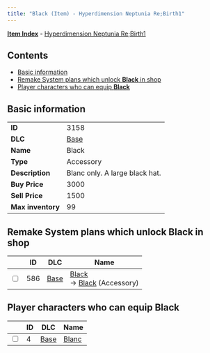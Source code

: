 ```yaml
---
title: "Black (Item) - Hyperdimension Neptunia Re;Birth1"
---
```


[**Item Index**](/neptunia/rb1/item/index.html) - [Hyperdimension Neptunia Re;Birth1](/neptunia/rb1)

## Contents

- [Basic information](#basic-information)
- [Remake System plans which unlock **Black** in shop](#remake-system-plans-which-unlock-black-in-shop)
- [Player characters who can equip **Black**](#player-characters-who-can-equip-black)

## Basic information

|   |   |
| -- | -- |
| **ID** | 3158 |
| **DLC** | [Base](/neptunia/rb1/dlc/1-base.html) |
| **Name** | Black |
| **Type** | Accessory |
| **Description** | Blanc only. A large black hat. |
| **Buy Price** | 3000 |
| **Sell Price** | 1500 |
| **Max inventory** | 99 |

## Remake System plans which unlock **Black** in shop

|    | ID | DLC | Name |
| -- | -- | --- | ---- |
| <input type="checkbox" id="rb1-remake-1-586" class="trackbox" /> | 586 | [Base](/neptunia/rb1/dlc/1-base.html) | [Black](/neptunia/rb1/remake/1-586-black.html)<br />→ [Black](/neptunia/rb1/item/1-3158-black.html) (Accessory) |

## Player characters who can equip **Black**

|    | ID | DLC | Name |
| -- | -- | --- | ---- |
| <input type="checkbox" id="rb1-player-1-4" class="trackbox" /> | 4 | [Base](/neptunia/rb1/dlc/1-base.html) | [Blanc](/neptunia/rb1/player/1-4-blanc.html) |